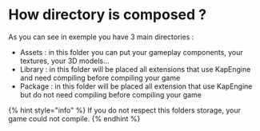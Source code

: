# How directory is composed ?

As you can see in exemple you have 3 main directories :

* Assets : in this folder you can put your gameplay components, your textures, your 3D models...
* Library : in this folder will be placed all extensions that use KapEngine and need compiling before compiling your game
* Package : in this folder will be placed all extension that use KapEngine but do not need compiling before compiling your game

{% hint style="info" %}
If you do not respect this folders storage, your game could not compile.
{% endhint %}
